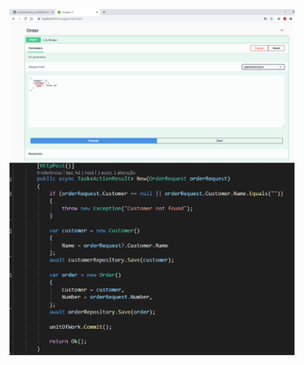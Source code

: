 ![Example](https://github.com/Lipe1994/Implementando_UnitOfWork/blob/main/example02.png)
![Example](https://github.com/Lipe1994/Implementando_UnitOfWork/blob/main/example.png)